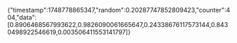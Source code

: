 {"timestamp":1748778865347,"random":0.20287747852809423,"counter":404,"data":[0.8906468567993622,0.9826090061665647,0.24338676117573144,0.8430498922546619,0.003506411553141797]}
